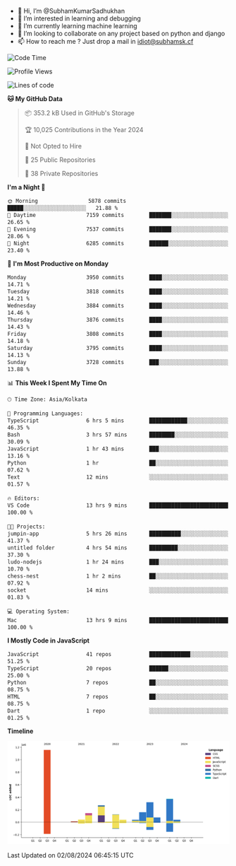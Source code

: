 - 👋 Hi, I’m @SubhamKumarSadhukhan
- 👀 I’m interested in learning and debugging
- 🌱 I’m currently learning machine learning
- 💞️ I’m looking to collaborate on any project based on python and django
- 📫 How to reach me ?
      Just drop a mail in idiot@subhamsk.cf

<!---
SubhamKumarSadhukhan/SubhamKumarSadhukhan is a ✨ special ✨ repository because its `README.md` (this file) appears on your GitHub profile.
You can click the Preview link to take a look at your changes.
--->


<!--START_SECTION:waka-->
![Code Time](http://img.shields.io/badge/Code%20Time-2%2C364%20hrs-blue)

![Profile Views](http://img.shields.io/badge/Profile%20Views-1-blue)

![Lines of code](https://img.shields.io/badge/From%20Hello%20World%20I%27ve%20Written-2.8%20million%20lines%20of%20code-blue)

**🐱 My GitHub Data** 

> 📦 353.2 kB Used in GitHub's Storage 
 > 
> 🏆 10,025 Contributions in the Year 2024
 > 
> 🚫 Not Opted to Hire
 > 
> 📜 25 Public Repositories 
 > 
> 🔑 38 Private Repositories 
 > 
**I'm a Night 🦉** 

```text
🌞 Morning                5878 commits        █████░░░░░░░░░░░░░░░░░░░░   21.88 % 
🌆 Daytime                7159 commits        ███████░░░░░░░░░░░░░░░░░░   26.65 % 
🌃 Evening                7537 commits        ███████░░░░░░░░░░░░░░░░░░   28.06 % 
🌙 Night                  6285 commits        ██████░░░░░░░░░░░░░░░░░░░   23.40 % 
```
📅 **I'm Most Productive on Monday** 

```text
Monday                   3950 commits        ████░░░░░░░░░░░░░░░░░░░░░   14.71 % 
Tuesday                  3818 commits        ████░░░░░░░░░░░░░░░░░░░░░   14.21 % 
Wednesday                3884 commits        ████░░░░░░░░░░░░░░░░░░░░░   14.46 % 
Thursday                 3876 commits        ████░░░░░░░░░░░░░░░░░░░░░   14.43 % 
Friday                   3808 commits        ████░░░░░░░░░░░░░░░░░░░░░   14.18 % 
Saturday                 3795 commits        ████░░░░░░░░░░░░░░░░░░░░░   14.13 % 
Sunday                   3728 commits        ███░░░░░░░░░░░░░░░░░░░░░░   13.88 % 
```


📊 **This Week I Spent My Time On** 

```text
🕑︎ Time Zone: Asia/Kolkata

💬 Programming Languages: 
TypeScript               6 hrs 5 mins        ████████████░░░░░░░░░░░░░   46.35 % 
Bash                     3 hrs 57 mins       ████████░░░░░░░░░░░░░░░░░   30.09 % 
JavaScript               1 hr 43 mins        ███░░░░░░░░░░░░░░░░░░░░░░   13.16 % 
Python                   1 hr                ██░░░░░░░░░░░░░░░░░░░░░░░   07.62 % 
Text                     12 mins             ░░░░░░░░░░░░░░░░░░░░░░░░░   01.57 % 

🔥 Editors: 
VS Code                  13 hrs 9 mins       █████████████████████████   100.00 % 

🐱‍💻 Projects: 
jumpin-app               5 hrs 26 mins       ██████████░░░░░░░░░░░░░░░   41.37 % 
untitled folder          4 hrs 54 mins       █████████░░░░░░░░░░░░░░░░   37.30 % 
ludo-nodejs              1 hr 24 mins        ███░░░░░░░░░░░░░░░░░░░░░░   10.70 % 
chess-nest               1 hr 2 mins         ██░░░░░░░░░░░░░░░░░░░░░░░   07.92 % 
socket                   14 mins             ░░░░░░░░░░░░░░░░░░░░░░░░░   01.83 % 

💻 Operating System: 
Mac                      13 hrs 9 mins       █████████████████████████   100.00 % 
```

**I Mostly Code in JavaScript** 

```text
JavaScript               41 repos            █████████████░░░░░░░░░░░░   51.25 % 
TypeScript               20 repos            ██████░░░░░░░░░░░░░░░░░░░   25.00 % 
Python                   7 repos             ██░░░░░░░░░░░░░░░░░░░░░░░   08.75 % 
HTML                     7 repos             ██░░░░░░░░░░░░░░░░░░░░░░░   08.75 % 
Dart                     1 repo              ░░░░░░░░░░░░░░░░░░░░░░░░░   01.25 % 
```



**Timeline**

![Lines of Code chart](https://raw.githubusercontent.com/SubhamKumarSadhukhan/SubhamKumarSadhukhan/main/assets/bar_graph.png)


 Last Updated on 02/08/2024 06:45:15 UTC
<!--END_SECTION:waka-->
